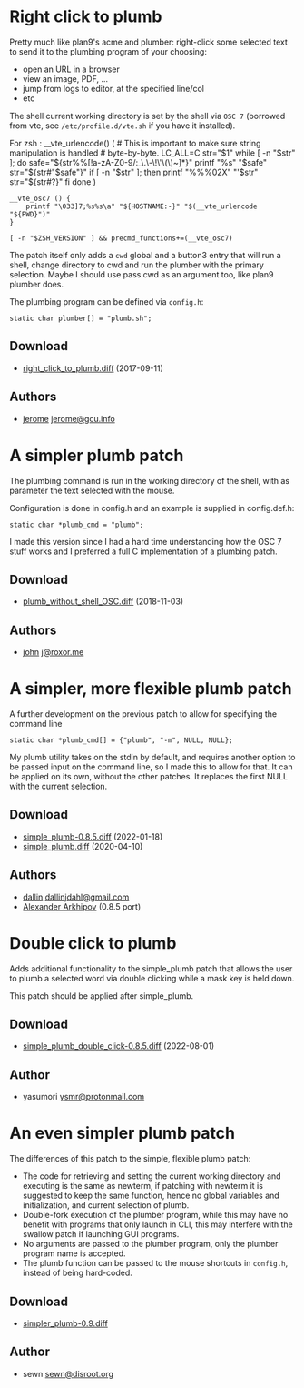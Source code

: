 Right click to plumb
====================
Pretty much like plan9's acme and plumber: right-click some selected text to
send it to the plumbing program of your choosing:

* open an URL in a browser
* view an image, PDF, ...
* jump from logs to editor, at the specified line/col
* etc

The shell current working directory is set by the shell via `OSC 7` (borrowed
from vte, see `/etc/profile.d/vte.sh` if you have it installed).

For zsh :
	__vte_urlencode() (
	    # This is important to make sure string manipulation is handled
	    # byte-by-byte.
	    LC_ALL=C
	    str="$1"
	    while [ -n "$str" ]; do
	        safe="${str%%[!a-zA-Z0-9/:_\.\-\!\'\(\)~]*}"
	        printf "%s" "$safe"
	        str="${str#"$safe"}"
	        if [ -n "$str" ]; then
	            printf "%%%02X" "'$str"
	            str="${str#?}"
	        fi
	    done
	)

	__vte_osc7 () {
	    printf "\033]7;%s%s\a" "${HOSTNAME:-}" "$(__vte_urlencode "${PWD}")"
	}

	[ -n "$ZSH_VERSION" ] && precmd_functions+=(__vte_osc7)

The patch itself only adds a `cwd` global and a button3 entry that will run a
shell, change directory to cwd and run the plumber with the primary selection.
Maybe I should use pass cwd as an argument too, like plan9 plumber does.

The plumbing program can be defined via `config.h`: 

	static char plumber[] = "plumb.sh";

Download
--------
* [right\_click\_to\_plumb.diff](right_click_to_plumb.diff) (2017-09-11)

Authors
-------
* [jerome](http://blog.jardinmagique.info) <jerome@gcu.info>

A simpler plumb patch
=====================
The plumbing command is run in the working directory of the shell, with as
parameter the text selected with the mouse.

Configuration is done in config.h and an example is supplied in config.def.h:

	static char *plumb_cmd = "plumb";

I made this version since I had a hard time understanding how the OSC 7 stuff
works and I preferred a full C implementation of a plumbing patch.

Download
--------
* [plumb\_without\_shell\_OSC.diff](plumb_without_shell_OSC.diff) (2018-11-03)

Authors
-------
* [john](http://roxor.me) <j@roxor.me>

A simpler, more flexible plumb patch
====================================
A further development on the previous patch to allow for specifying the command line

	static char *plumb_cmd[] = {"plumb", "-m", NULL, NULL};

My plumb utility takes on the stdin by default, and requires another option to 
be passed input on the command line, so I made this to allow for that.  It can be
applied on its own, without the other patches.  It replaces the first NULL with
the current selection.

Download
--------
* [simple_plumb-0.8.5.diff](simple_plumb-0.8.5.diff) (2022-01-18)
* [simple_plumb.diff](simple_plumb.diff) (2020-04-10)

Authors
-------
* [dallin](https://dallinjdahl.github.io/) <dallinjdahl@gmail.com>
* [Alexander Arkhipov](gopher://mineeyes.cyou/) (0.8.5 port)

Double click to plumb
=====================
Adds additional functionality to the simple_plumb patch that allows the user to plumb a selected word
via double clicking while a mask key is held down.

This patch should be applied after simple_plumb.

Download
--------
* [simple\_plumb\_double\_click-0.8.5.diff](simple_plumb_double_click-0.8.5.diff) (2022-08-01)

Author
------
* yasumori <ysmr@protonmail.com>

An even simpler plumb patch
===========================
The differences of this patch to the simple, flexible plumb patch:

* The code for retrieving and setting the current working directory and executing is the 
  same as newterm, if patching with newterm it is suggested to keep the same function, hence 
  no global variables and initialization, and current selection of plumb.
* Double-fork execution of the plumber program, while this may have no benefit with programs
  that only launch in CLI, this may interfere with the swallow patch if launching GUI programs.
* No arguments are passed to the plumber program, only the plumber program name is accepted.
* The plumb function can be passed to the mouse shortcuts in `config.h`,
  instead of being hard-coded.

Download
--------
* [simpler\_plumb-0.9.diff](simpler_plumb-0.9.diff)

Author
------
* sewn <sewn@disroot.org>
